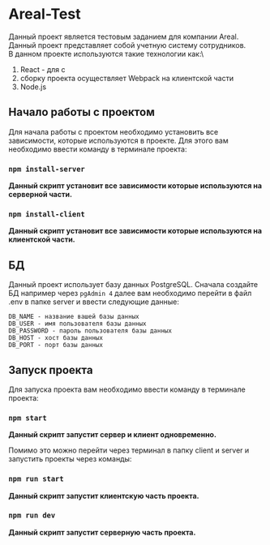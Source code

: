 # Areal-Test
Данный проект является тестовым заданием для компании Areal.\
Данный проект представляет собой учетную систему сотрудников.\
В данном проекте используются такие технологии как:\
1. React - для с
2. сборку проекта осуществляет Webpack на клиентской части
3. Node.js

## Начало работы с проектом

Для начала работы с проектом необходимо установить все зависимости, которые используются в проекте. Для этого вам необходимо ввести команду в терминале проекта:

### `npm install-server`
**Данный скрипт установит все зависимости которые используются на серверной части.**

### `npm install-client`
**Данный скрипт установит все зависимости которые используются на клиентской части.**

## БД

Данный проект использует базу данных PostgreSQL. Сначала создайте БД например через `pgAdmin 4` далее вам необходимо перейти в файл .env в папке server и ввести следующие данные:
```
DB_NAME - название вашей базы данных
DB_USER - имя пользователя базы данных
DB_PASSWORD - пароль пользователя базы данных
DB_HOST - хост базы данных
DB_PORT - порт базы данных
```

## Запуск проекта
Для запуска проекта вам необходимо ввести команду в терминале проекта:

### `npm start`
**Данный скрипт запустит сервер и клиент одновременно.**

Помимо это можно перейти через терминал в папку client и server и запустить проекты через команды:
### `npm run start`
**Данный скрипт запустит клиентскую часть проекта.**
### `npm run dev`
**Данный скрипт запустит серверную часть проекта.**


